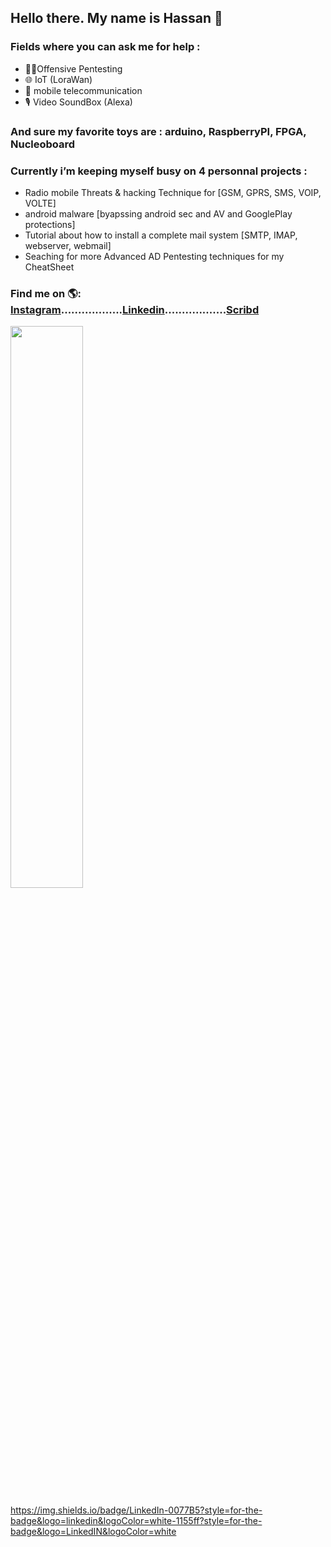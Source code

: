 ## Hello there. My name is Hassan 👋

### Fields where you can ask me for help :
- 🐱‍💻Offensive Pentesting 
- 🌐 IoT (LoraWan)
- 📡 mobile telecommunication
- 🎙️ Video SoundBox (Alexa)  
    
### And sure my favorite toys are : arduino, RaspberryPI, FPGA, Nucleoboard

### Currently i’m keeping myself busy on 4 personnal projects : 
- Radio mobile Threats & hacking Technique for [GSM, GPRS, SMS, VOIP, VOLTE] 
- android malware [byapssing android sec and AV and GooglePlay protections]
- Tutorial about how to install a complete mail system [SMTP, IMAP, webserver, webmail]
- Seaching for more Advanced AD Pentesting techniques for my CheatSheet

### Find me on 🌎:<div class="button-group minor-group"><a href="https://www.instagram.com/mic.tec/" class="button primary">Instagram</a>..................<a href="https://www.linkedin.com/in/hassan-profile/" class="button">Linkedin</a>..................<a href="https://fr.scribd.com/user/282548159/HackGray" class="https://img.shields.io/badge/LinkedIn-0077B5?style=for-the-badge&logo=linkedin&logoColor=white-1155ff?style=for-the-badge&logo=LinkedIN&logoColor=white">Scribd</a> 

</div> <img src="https://github-readme-streak-stats.herokuapp.com/?user=HackGrey&theme=dark" width="48%" >

https://img.shields.io/badge/LinkedIn-0077B5?style=for-the-badge&logo=linkedin&logoColor=white-1155ff?style=for-the-badge&logo=LinkedIN&logoColor=white

